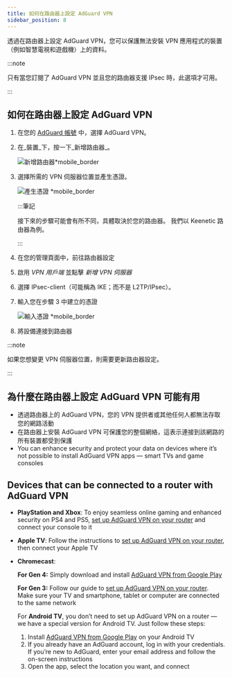 ```yaml
---
title: 如何在路由器上設定 AdGuard VPN
sidebar_position: 8
---
```


透過在路由器上設定 AdGuard VPN，您可以保護無法安裝 VPN 應用程式的裝置（例如智慧電視和遊戲機）上的資料。

:::note

只有當您訂閱了 AdGuard VPN 並且您的路由器支援 IPsec 時，此選項才可用。

:::

## 如何在路由器上設定 AdGuard VPN

1. 在您的 [AdGuard 帳號](https://auth.adguard.com/login.html) 中，選擇 AdGuard VPN。

2. 在_裝置_下，按一下_新增路由器_。

   ![新增路由器\*mobile\_border](https://cdn.adguardvpn.com/content/kb/vpn/general/2_year.jpg)

3. 選擇所需的 VPN 伺服器位置並產生憑證。

   ![產生憑證 \*mobile\_border](https://cdn.adguardvpn.com/content/kb/vpn/general/configure_router.png)

   :::筆記

   接下來的步驟可能會有所不同，具體取決於您的路由器。 我們以 Keenetic 路由器為例。

   :::

4. 在您的管理頁面中，前往路由器設定

5. 啟用 _VPN 用戶端_ 並點擊 _新增 VPN 伺服器_

6. 選擇 IPsec-client（可能稱為 IKE；而不是 L2TP/IPsec）。

7. 輸入您在步驟 3 中建立的憑證

   ![輸入憑證 \*mobile\_border](https://cdn.adguardvpn.com/content/kb/vpn/general/vpn_connection.jpg)

8. 將設備連接到路由器

:::note

如果您想變更 VPN 伺服器位置，則需要更新路由器設定。

:::

## 為什麼在路由器上設定 AdGuard VPN 可能有用

- 透過路由器上的 AdGuard VPN，您的 VPN 提供者或其他任何人都無法存取您的網路活動
- 在路由器上安裝 AdGuard VPN 可保護您的整個網絡，這表示連接到該網路的所有裝置都受到保護
- You can enhance security and protect your data on devices where it’s not possible to install AdGuard VPN apps — smart TVs and game consoles

## Devices that can be connected to a router with AdGuard VPN

- **PlayStation and Xbox**: To enjoy seamless online gaming and enhanced security on PS4 and PS5, [set up AdGuard VPN on your router](#how-to-set-up-adguard-vpn-on-your-router) and connect your console to it

- **Apple TV**: Follow the instructions to [set up AdGuard VPN on your router](#how-to-set-up-adguard-vpn-on-your-router), then connect your Apple TV

- **Chromecast**:

  **For Gen 4:** Simply download and install [AdGuard VPN from Google Play](https://play.google.com/store/apps/details?id=com.adguard.vpn)

  **For Gen 3:** Follow our guide to [set up AdGuard VPN on your router](#how-to-set-up-adguard-vpn-on-your-router). Make sure your TV and smartphone, tablet or computer are connected to the same network

  For **Android TV**, you don’t need to set up AdGuard VPN on a router — we have a special version for Android TV. Just follow these steps:

  1. Install [AdGuard VPN from Google Play](https://play.google.com/store/apps/details?id=com.adguard.vpn) on your Android TV
  2. If you already have an AdGuard account, log in with your credentials. If you’re new to AdGuard, enter your email address and follow the on-screen instructions
  3. Open the app, select the location you want, and connect
